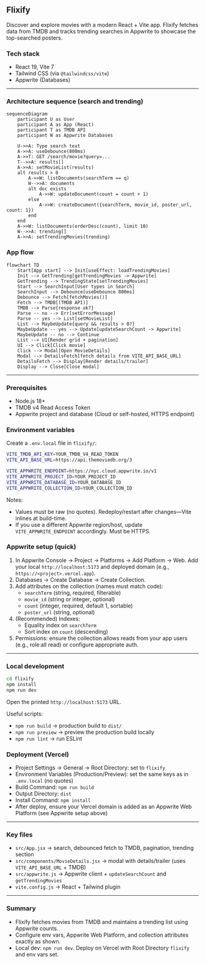 ## Flixify

Discover and explore movies with a modern React + Vite app. Flixify fetches data from TMDB and tracks trending searches in Appwrite to showcase the top-searched posters.

### Tech stack

- React 19, Vite 7
- Tailwind CSS (via `@tailwindcss/vite`)
- Appwrite (Databases)

---

### Architecture sequence (search and trending)

```mermaid
sequenceDiagram
    participant U as User
    participant A as App (React)
    participant T as TMDB API
    participant W as Appwrite Databases

    U->>A: Type search text
    A->>A: useDebounce(800ms)
    A->>T: GET /search/movie?query=...
    T-->>A: results[]
    A->>A: setMovieList(results)
    alt results > 0
        A->>W: listDocuments(searchTerm == q)
        W-->>A: documents
        alt doc exists
            A->>W: updateDocument(count = count + 1)
        else
            A->>W: createDocument({searchTerm, movie_id, poster_url, count: 1})
        end
    end
    A->>W: listDocuments(orderDesc(count), limit 10)
    W-->>A: trending[]
    A->>A: setTrendingMovies(trending)
```

### App flow

```mermaid
flowchart TD
    Start[App start] --> Init[useEffect: loadTrendingMovies]
    Init --> GetTrending[getTrendingMovies -> Appwrite]
    GetTrending --> TrendingState[setTrendingMovies]
    Start --> SearchInput[User types in Search]
    SearchInput --> Debounce[useDebounce 800ms]
    Debounce --> Fetch[fetchMovies()]
    Fetch --> TMDB[(TMDB API)]
    TMDB --> Parse{response ok?}
    Parse -- no --> Err[setErrorMessage]
    Parse -- yes --> List[setMovieList]
    List --> MaybeUpdate{query && results > 0?}
    MaybeUpdate -- yes --> Update[updateSearchCount -> Appwrite]
    MaybeUpdate -- no --> Continue
    List --> UI[Render grid + pagination]
    UI --> Click[Click movie]
    Click --> Modal[Open MovieDetails]
    Modal --> DetailsFetch[fetch details from VITE_API_BASE_URL]
    DetailsFetch --> Display[Render details/trailer]
    Display --> Close[Close modal]
```

---

### Prerequisites

- Node.js 18+
- TMDB v4 Read Access Token
- Appwrite project and database (Cloud or self-hosted, HTTPS endpoint)

### Environment variables

Create a `.env.local` file in `flixify/`:

```bash
VITE_TMDB_API_KEY=YOUR_TMDB_V4_READ_TOKEN
VITE_API_BASE_URL=https://api.themoviedb.org/3

VITE_APPWRITE_ENDPOINT=https://nyc.cloud.appwrite.io/v1
VITE_APPWRITE_PROJECT_ID=YOUR_PROJECT_ID
VITE_APPWRITE_DATABASE_ID=YOUR_DATABASE_ID
VITE_APPWRITE_COLLECTION_ID=YOUR_COLLECTION_ID
```

Notes:

- Values must be raw (no quotes). Redeploy/restart after changes—Vite inlines at build-time.
- If you use a different Appwrite region/host, update `VITE_APPWRITE_ENDPOINT` accordingly. Must be HTTPS.

### Appwrite setup (quick)

1. In Appwrite Console → Project → Platforms → Add Platform → Web. Add your local `http://localhost:5173` and deployed domain (e.g., `https://<project>.vercel.app`).
2. Databases → Create Database → Create Collection.
3. Add attributes on the collection (names must match code):
   - `searchTerm` (string, required, filterable)
   - `movie_id` (string or integer, optional)
   - `count` (integer, required, default 1, sortable)
   - `poster_url` (string, optional)
4. (Recommended) Indexes:
   - Equality index on `searchTerm`
   - Sort index on `count` (descending)
5. Permissions: ensure the collection allows reads from your app users (e.g., role:all read) or configure appropriate auth.

---

### Local development

```bash
cd flixify
npm install
npm run dev
```

Open the printed `http://localhost:5173` URL.

Useful scripts:

- `npm run build` → production build to `dist/`
- `npm run preview` → preview the production build locally
- `npm run lint` → run ESLint

### Deployment (Vercel)

- Project Settings → General → Root Directory: set to `flixify`
- Environment Variables (Production/Preview): set the same keys as in `.env.local` (no quotes)
- Build Command: `npm run build`
- Output Directory: `dist`
- Install Command: `npm install`
- After deploy, ensure your Vercel domain is added as an Appwrite Web Platform (see Appwrite setup above)

---

### Key files

- `src/App.jsx` → search, debounced fetch to TMDB, pagination, trending section
- `src/components/MovieDetails.jsx` → modal with details/trailer (uses `VITE_API_BASE_URL` + TMDB)
- `src/appwrite.js` → Appwrite client + `updateSearchCount` and `getTrendingMovies`
- `vite.config.js` → React + Tailwind plugin

---

### Summary

- Flixify fetches movies from TMDB and maintains a trending list using Appwrite counts.
- Configure env vars, Appwrite Web Platform, and collection attributes exactly as shown.
- Local dev: `npm run dev`. Deploy on Vercel with Root Directory `flixify` and env vars set.
